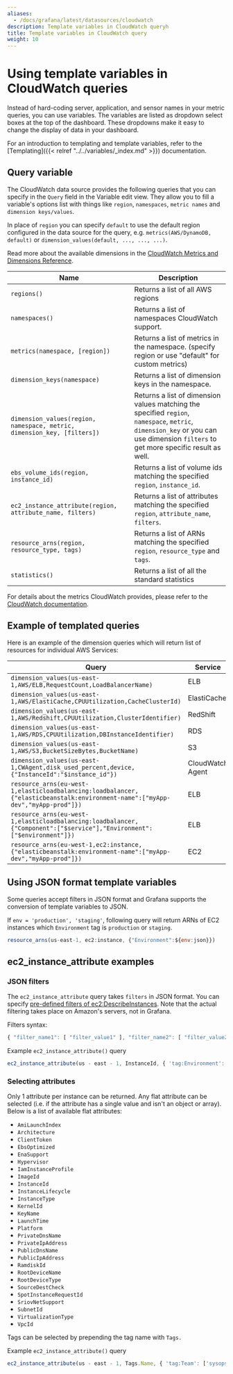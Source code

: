 ```yaml
---
aliases:
  - /docs/grafana/latest/datasources/cloudwatch
description: Template variables in CloudWatch queryh
title: Template variables in CloudWatch query
weight: 10
---
```


# Using template variables in CloudWatch queries

Instead of hard-coding server, application, and sensor names in your metric queries, you can use variables. The variables are listed as dropdown select boxes at the top of the dashboard. These dropdowns make it easy to change the display of data in your dashboard.

For an introduction to templating and template variables, refer to the [Templating]({{< relref "../../variables/_index.md" >}}) documentation.

## Query variable

The CloudWatch data source provides the following queries that you can specify in the `Query` field in the Variable edit view. They allow you to fill a variable's options list with things like `region`, `namespaces`, `metric names` and `dimension keys/values`.

In place of `region` you can specify `default` to use the default region configured in the data source for the query,
e.g. `metrics(AWS/DynamoDB, default)` or `dimension_values(default, ..., ..., ...)`.

Read more about the available dimensions in the [CloudWatch Metrics and Dimensions Reference](https://docs.aws.amazon.com/AmazonCloudWatch/latest/monitoring/CW_Support_For_AWS.html).

| Name                                                                    | Description                                                                                                                                                                        |
| ----------------------------------------------------------------------- | ---------------------------------------------------------------------------------------------------------------------------------------------------------------------------------- |
| `regions()`                                                             | Returns a list of all AWS regions                                                                                                                                                  |
| `namespaces()`                                                          | Returns a list of namespaces CloudWatch support.                                                                                                                                   |
| `metrics(namespace, [region])`                                          | Returns a list of metrics in the namespace. (specify region or use "default" for custom metrics)                                                                                   |
| `dimension_keys(namespace)`                                             | Returns a list of dimension keys in the namespace.                                                                                                                                 |
| `dimension_values(region, namespace, metric, dimension_key, [filters])` | Returns a list of dimension values matching the specified `region`, `namespace`, `metric`, `dimension_key` or you can use dimension `filters` to get more specific result as well. |
| `ebs_volume_ids(region, instance_id)`                                   | Returns a list of volume ids matching the specified `region`, `instance_id`.                                                                                                       |
| `ec2_instance_attribute(region, attribute_name, filters)`               | Returns a list of attributes matching the specified `region`, `attribute_name`, `filters`.                                                                                         |
| `resource_arns(region, resource_type, tags)`                            | Returns a list of ARNs matching the specified `region`, `resource_type` and `tags`.                                                                                                |
| `statistics()`                                                          | Returns a list of all the standard statistics                                                                                                                                      |

For details about the metrics CloudWatch provides, please refer to the [CloudWatch documentation](https://docs.aws.amazon.com/AmazonCloudWatch/latest/DeveloperGuide/CW_Support_For_AWS.html).

## Example of templated queries

Here is an example of the dimension queries which will return list of resources for individual AWS Services:

| Query                                                                                                                         | Service          |
| ----------------------------------------------------------------------------------------------------------------------------- | ---------------- |
| `dimension_values(us-east-1,AWS/ELB,RequestCount,LoadBalancerName)`                                                           | ELB              |
| `dimension_values(us-east-1,AWS/ElastiCache,CPUUtilization,CacheClusterId)`                                                   | ElastiCache      |
| `dimension_values(us-east-1,AWS/Redshift,CPUUtilization,ClusterIdentifier)`                                                   | RedShift         |
| `dimension_values(us-east-1,AWS/RDS,CPUUtilization,DBInstanceIdentifier)`                                                     | RDS              |
| `dimension_values(us-east-1,AWS/S3,BucketSizeBytes,BucketName)`                                                               | S3               |
| `dimension_values(us-east-1,CWAgent,disk_used_percent,device,{"InstanceId":"$instance_id"})`                                  | CloudWatch Agent |
| `resource_arns(eu-west-1,elasticloadbalancing:loadbalancer,{"elasticbeanstalk:environment-name":["myApp-dev","myApp-prod"]})` | ELB              |
| `resource_arns(eu-west-1,elasticloadbalancing:loadbalancer,{"Component":["$service"],"Environment":["$environment"]})`        | ELB              |
| `resource_arns(eu-west-1,ec2:instance,{"elasticbeanstalk:environment-name":["myApp-dev","myApp-prod"]})`                      | EC2              |

## Using JSON format template variables

Some queries accept filters in JSON format and Grafana supports the conversion of template variables to JSON.

If `env = 'production', 'staging'`, following query will return ARNs of EC2 instances which `Environment` tag is `production` or `staging`.

```javascript
resource_arns(us-east-1, ec2:instance, {"Environment":${env:json}})
```

## ec2_instance_attribute examples

### JSON filters

The `ec2_instance_attribute` query takes `filters` in JSON format.
You can specify [pre-defined filters of ec2:DescribeInstances](http://docs.aws.amazon.com/AWSEC2/latest/APIReference/API_DescribeInstances.html).
Note that the actual filtering takes place on Amazon's servers, not in Grafana.

Filters syntax:

```javascript
{ "filter_name1": [ "filter_value1" ], "filter_name2": [ "filter_value2" ] }
```

Example `ec2_instance_attribute()` query

```javascript
ec2_instance_attribute(us - east - 1, InstanceId, { 'tag:Environment': ['production'] });
```

### Selecting attributes

Only 1 attribute per instance can be returned. Any flat attribute can be selected (i.e. if the attribute has a single value and isn't an object or array). Below is a list of available flat attributes:

- `AmiLaunchIndex`
- `Architecture`
- `ClientToken`
- `EbsOptimized`
- `EnaSupport`
- `Hypervisor`
- `IamInstanceProfile`
- `ImageId`
- `InstanceId`
- `InstanceLifecycle`
- `InstanceType`
- `KernelId`
- `KeyName`
- `LaunchTime`
- `Platform`
- `PrivateDnsName`
- `PrivateIpAddress`
- `PublicDnsName`
- `PublicIpAddress`
- `RamdiskId`
- `RootDeviceName`
- `RootDeviceType`
- `SourceDestCheck`
- `SpotInstanceRequestId`
- `SriovNetSupport`
- `SubnetId`
- `VirtualizationType`
- `VpcId`

Tags can be selected by prepending the tag name with `Tags.`

Example `ec2_instance_attribute()` query

```javascript
ec2_instance_attribute(us - east - 1, Tags.Name, { 'tag:Team': ['sysops'] });
```
